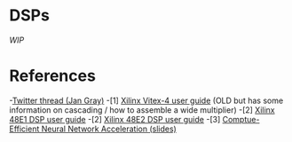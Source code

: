 DSPs
====
_WIP_

References
==========
-[Twitter thread (Jan Gray)](https://twitter.com/jangray/status/1117464465690095616)
-[1] [Xilinx Vitex-4 user guide](https://www.xilinx.com/support/documentation/user_guides/ug073.pdf)
(OLD but has some information on cascading / how to assemble a wide multiplier)
-[2] [Xilinx 48E1 DSP user guide](https://www.xilinx.com/support/documentation/user_guides/ug479_7Series_DSP48E1.pdf)
-[2] [Xilinx 48E2 DSP user guide](https://www.xilinx.com/support/documentation/user_guides/ug579-ultrascale-dsp.pdf)
-[3] [Comptue-Efficient Neural Network Acceleration (slides)](https://www.isfpga.org/past/fpga2019/slides/Compute-Efficient_Neural-Network_Acceleration.pdf)